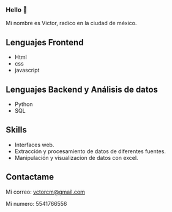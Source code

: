 ### Hello 👋

Mi nombre es Victor, radico en la ciudad de méxico.

## Lenguajes Frontend
* Html
* css
* javascript
        
## Lenguajes Backend y Análisis de datos 
* Python
* SQL


## Skills
* Interfaces web.
* Extracción y procesamiento de datos de diferentes fuentes.
* Manipulación y visualizacíon de datos con excel.

## Contactame
Mi correo:  vctorcm@gmail.com

Mi numero:  5541766556


<!--
**VCTORCODE/VCTORCODE** is a ✨ _special_ ✨ repository because its `README.md` (this file) appears on your GitHub profile.

Here are some ideas to get you started:

- 🔭 I’m currently working on ...
- 🌱 I’m currently learning ...
- 👯 I’m looking to collaborate on ...
- 🤔 I’m looking for help with ...
- 💬 Ask me about ...
- 📫 How to reach me: ...
- 😄 Pronouns: ...
- ⚡ Fun fact: ...
-->
